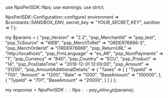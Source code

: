use NpsPerlSDK::Nps;
use warnings;
use strict;

NpsPerlSDK::Configuration::configure( 
    environment => $constants::SANDBOX_ENV,
    secret_key => "_YOUR_SECRET_KEY_",
    sanitize => 1 
    );

my $params = {
    "psp_Version" => "2.2",
    "psp_MerchantId" => "psp_test",
    "psp_TxSource" => "WEB",
    "psp_MerchTxRef" => "ORDER76666-3",
    "psp_MerchOrderId" => "ORDER76666",
    "psp_ReturnURL" => "http://localhost/",
    "psp_FrmLanguage" => "es_AR",
    "psp_NumPayments" => "1",
    "psp_Currency" => "840",
    "psp_Country" => "ECU",
    "psp_Product" => "14",
    "psp_PosDateTime" => "2019-12-01 12:00:00",
    "psp_Amount" => "31200",
    "psp_AmountAdditionalDetails" => {
        "Taxes" => [
            {
                "TypeId" => "700",
                "Amount" => "1200",
                "Rate" => "1200",
                "BaseAmount" => "100000",
            },
            {
                "TypeId" => "701",
                "BaseAmount" => "20000",
            }
        ]
    }
};

my $response = NpsPerlSDK::Nps::pay_online_3p($params);